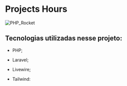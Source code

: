 <h1> Projects Hours </h1>

![PHP_Rocket](https://github.com/user-attachments/assets/cc2e3d83-f4f7-4056-bada-b959c4346420)


<h2> Tecnologias utilizadas nesse projeto: </h2>

* PHP;

* Laravel;

* Livewire;

* Tailwind:
